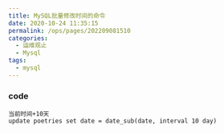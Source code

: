 ```yaml
---
title: MySQL批量修改时间的命令
date: 2020-10-24 11:35:15
permalink: /ops/pages/202209081510
categories:
  - 运维观止
  - Mysql
tags:
  - mysql
---
```


### code
```
当前时间+10天
update poetries set date = date_sub(date, interval 10 day)
```